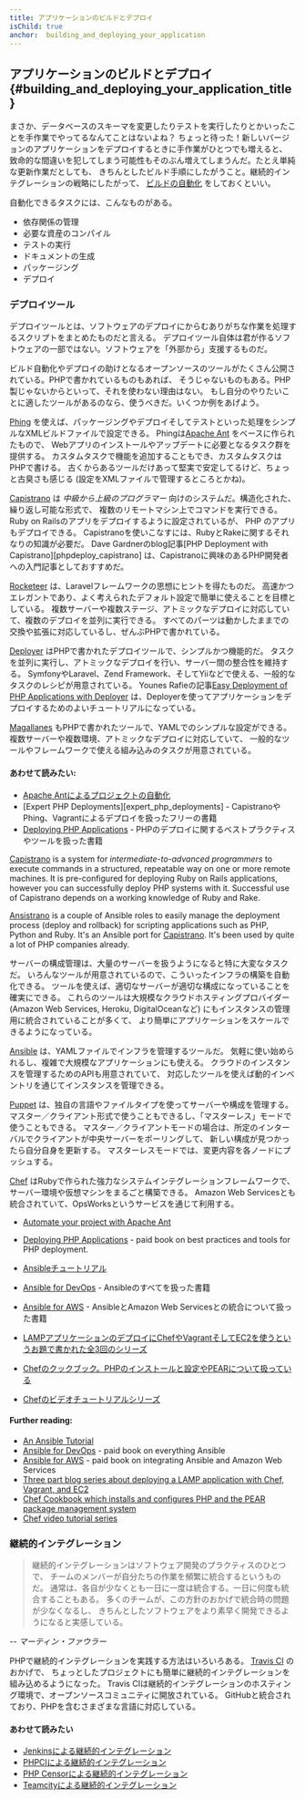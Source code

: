 ```yaml
---
title: アプリケーションのビルドとデプロイ
isChild: true
anchor:  building_and_deploying_your_application
---
```


## アプリケーションのビルドとデプロイ {#building_and_deploying_your_application_title}

まさか、データベースのスキーマを変更したりテストを実行したりとかいったことを手作業でやってるなんてことはないよね？
ちょっと待った！新しいバージョンのアプリケーションをデプロイするときに手作業がひとつでも増えると、
致命的な間違いを犯してしまう可能性もそのぶん増えてしまうんだ。たとえ単純な更新作業だとしても、
きちんとしたビルド手順にしたがうこと。継続的インテグレーションの戦略にしたがって、
[ビルドの自動化][buildautomation] をしておくといい。

自動化できるタスクには、こんなものがある。

* 依存関係の管理
* 必要な資産のコンパイル
* テストの実行
* ドキュメントの生成
* パッケージング
* デプロイ


### デプロイツール

デプロイツールとは、ソフトウェアのデプロイにからむありがちな作業を処理するスクリプトをまとめたものだと言える。
デプロイツール自体は君が作るソフトウェアの一部ではない。ソフトウェアを「外部から」支援するものだ。

ビルド自動化やデプロイの助けとなるオープンソースのツールがたくさん公開されている。PHPで書かれているものもあれば、
そうじゃないものもある。PHP製じゃないからといって、それを使わない理由はない。
もし自分のやりたいことに適したツールがあるのなら、使うべきだ。いくつか例をあげよう。

[Phing] を使えば、パッケージングやデプロイそしてテストといった処理をシンプルなXMLビルドファイルで設定できる。
Phingは[Apache Ant] をベースに作られたもので、
Webアプリのインストールやアップデートに必要となるタスク群を提供する。
カスタムタスクで機能を追加することもでき、カスタムタスクはPHPで書ける。
古くからあるツールだけあって堅実で安定してるけど、ちょっと古臭さも感じる
(設定をXMLファイルで管理するところとかね)。

[Capistrano] は
*中級から上級のプログラマー* 向けのシステムだ。構造化された、繰り返し可能な形式で、
複数のリモートマシン上でコマンドを実行できる。
Ruby on Railsのアプリをデプロイするように設定されているが、
PHP のアプリもデプロイできる。
Capistranoを使いこなすには、RubyとRakeに関するそれなりの知識が必要だ。
Dave Gardnerのblog記事[PHP Deployment with Capistrano][phpdeploy_capistrano]
は、Capistranoに興味のあるPHP開発者への入門記事としておすすめだ。

[Rocketeer] は、Laravelフレームワークの思想にヒントを得たものだ。
高速かつエレガントであり、よく考えられたデフォルト設定で簡単に使えることを目標としている。
複数サーバーや複数ステージ、アトミックなデプロイに対応していて、複数のデプロイを並列に実行できる。
すべてのパーツは動かしたままでの交換や拡張に対応しているし、ぜんぶPHPで書かれている。

[Deployer] はPHPで書かれたデプロイツールで、シンプルかつ機能的だ。
タスクを並列に実行し、アトミックなデプロイを行い、サーバー間の整合性を維持する。
SymfonyやLaravel、Zend Framework、そしてYiiなどで使える、一般的なタスクのレシピが用意されている。
Younes Rafieの記事[Easy Deployment of PHP Applications with Deployer][phpdeploy_deployer]
は、Deployerを使ってアプリケーションをデプロイするためのよいチュートリアルになっている。

[Magallanes] もPHPで書かれたツールで、YAMLでのシンプルな設定ができる。
複数サーバーや複数環境、アトミックなデプロイに対応していて、
一般的なツールやフレームワークで使える組み込みのタスクが用意されている。

#### あわせて読みたい:

* [Apache Antによるプロジェクトの自動化][apache_ant_tutorial]
* [Expert PHP Deployments][expert_php_deployments] - CapistranoやPhing、Vagrantによるデプロイを扱ったフリーの書籍
* [Deploying PHP Applications][deploying_php_applications] - PHPのデプロイに関するベストプラクティスやツールを扱った書籍

[Capistrano] is a system for *intermediate-to-advanced programmers* to execute commands in a structured, repeatable way on one or more remote machines. It is pre-configured for deploying Ruby on Rails applications, however you can successfully deploy PHP systems with it. Successful use of Capistrano depends on a working knowledge of Ruby and Rake.

[Ansistrano] is a couple of Ansible roles to easily manage the deployment process (deploy and rollback) for scripting applications such as PHP, Python and Ruby. It's an Ansible port for [Capistrano]. It's been used by quite a lot of PHP companies already.

サーバーの構成管理は、大量のサーバーを扱うようになると特に大変なタスクだ。
いろんなツールが用意されているので、こういったインフラの構築を自動化できる。
ツールを使えば、適切なサーバーが適切な構成になっていることを確実にできる。
これらのツールは大規模なクラウドホスティングプロバイダー
(Amazon Web Services, Heroku, DigitalOceanなど)
にもインスタンスの管理用に統合されていることが多くて、
より簡単にアプリケーションをスケールできるようになっている。

[Ansible] は、YAMLファイルでインフラを管理するツールだ。
気軽に使い始められるし、複雑で大規模なアプリケーションにも使える。
クラウドのインスタンスを管理するためのAPIも用意されていて、
対応したツールを使えば動的インベントリを通じてインスタンスを管理できる。

[Puppet] は、独自の言語やファイルタイプを使ってサーバーや構成を管理する。
マスター／クライアント形式で使うこともできるし、「マスターレス」モードで使うこともできる。
マスター／クライアントモードの場合は、所定のインターバルでクライアントが中央サーバーをポーリングして、
新しい構成が見つかったら自分自身を更新する。
マスターレスモードでは、変更内容を各ノードにプッシュする。

[Chef] はRubyで作られた強力なシステムインテグレーションフレームワークで、
サーバー環境や仮想マシンをまるごと構築できる。
Amazon Web Servicesとも統合されていて、OpsWorksというサービスを通じて利用する。

* [Automate your project with Apache Ant][apache_ant_tutorial]
* [Deploying PHP Applications][deploying_php_applications] - paid book on best practices and tools for PHP deployment.

* [Ansibleチュートリアル][an_ansible_tutorial]
* [Ansible for DevOps][ansible_for_devops] - Ansibleのすべてを扱った書籍
* [Ansible for AWS][ansible_for_aws] - AnsibleとAmazon Web Servicesとの統合について扱った書籍
* [LAMPアプリケーションのデプロイにChefやVagrantそしてEC2を使うというお題で書かれた全3回のシリーズ][chef_vagrant_and_ec2]
* [Chefのクックブック。PHPのインストールと設定やPEARについて扱っている][Chef_cookbook]
* [Chefのビデオチュートリアルシリーズ][Chef_tutorial]

#### Further reading:

* [An Ansible Tutorial][an_ansible_tutorial]
* [Ansible for DevOps][ansible_for_devops] - paid book on everything Ansible
* [Ansible for AWS][ansible_for_aws] - paid book on integrating Ansible and Amazon Web Services
* [Three part blog series about deploying a LAMP application with Chef, Vagrant, and EC2][chef_vagrant_and_ec2]
* [Chef Cookbook which installs and configures PHP and the PEAR package management system][Chef_cookbook]
* [Chef video tutorial series][Chef_tutorial]

### 継続的インテグレーション

> 継続的インテグレーションはソフトウェア開発のプラクティスのひとつで、
> チームのメンバーが自分たちの作業を頻繁に統合するというものだ。
> 通常は、各自が少なくとも一日に一度は統合する。一日に何度も統合することもある。
> 多くのチームが、この方針のおかげで統合時の問題が少なくなるし、
> きちんとしたソフトウェアをより素早く開発できるようになると実感している。

*-- マーティン・ファウラー*

PHPで継続的インテグレーションを実践する方法はいろいろある。
[Travis CI] のおかげで、
ちょっとしたプロジェクトにも簡単に継続的インテグレーションを組み込めるようになった。
Travis CIは継続的インテグレーションのホスティング環境で、オープンソースコミュニティに開放されている。
GitHubと統合されており、PHPを含むさまざまな言語に対応している。

#### あわせて読みたい

* [Jenkinsによる継続的インテグレーション][Jenkins]
* [PHPCIによる継続的インテグレーション][PHPCI]
* [PHP Censorによる継続的インテグレーション][PHP Censor]
* [Teamcityによる継続的インテグレーション][Teamcity]

[buildautomation]: https://wikipedia.org/wiki/Build_automation
[Phing]: https://www.phing.info/
[Apache Ant]: https://ant.apache.org/
[Capistrano]: https://capistranorb.com/
[Ansistrano]: https://ansistrano.com
[phpdeploy_deployer]: https://www.sitepoint.com/deploying-php-applications-with-deployer/
[Chef]: https://www.chef.io/
[chef_vagrant_and_ec2]: https://web.archive.org/web/20190307220000/http://www.jasongrimes.org/2012/06/managing-lamp-environments-with-chef-vagrant-and-ec2-1-of-3/
[Chef_cookbook]: https://github.com/sous-chefs/php
[Chef_tutorial]: https://www.youtube.com/playlist?list=PL11cZfNdwNyNYcpntVe6js-prb80LBZuc
[apache_ant_tutorial]: https://code.tutsplus.com/tutorials/automate-your-projects-with-apache-ant--net-18595
[Travis CI]: https://www.travis-ci.com/
[Jenkins]: https://jenkins.io/
[PHPCI]: https://github.com/dancryer/phpci
[PHP Censor]: https://github.com/php-censor/php-censor
[Teamcity]: https://www.jetbrains.com/teamcity/
[Deployer]: https://deployer.org/
[Rocketeer]: http://rocketeer.autopergamene.eu/
[Magallanes]: https://www.magephp.com/
[deploying_php_applications]: https://deployingphpapplications.com/
[Ansible]: https://www.ansible.com/
[Puppet]: https://puppet.com/
[ansible_for_devops]: https://leanpub.com/ansible-for-devops
[ansible_for_aws]: https://leanpub.com/ansible-for-aws
[an_ansible_tutorial]: https://serversforhackers.com/an-ansible-tutorial
